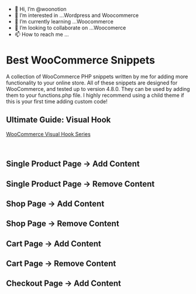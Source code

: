 - 👋 Hi, I’m @woonotion
- 👀 I’m interested in ...Wordpress and Woocommerce
- 🌱 I’m currently learning ...Woocommerce
- 💞️ I’m looking to collaborate on ...Woocomerce
- 📫 How to reach me ...

<!---
woonotion/woonotion is a ✨ special ✨ repository because its `README.md` (this file) appears on your GitHub profile.
You can click the Preview link to take a look at your changes.
--->
# Best WooCommerce Snippets
A collection of WooCommerce PHP snippets written by me for adding more functionality to your online store. All of these snippets are designed for WooCommerce, and tested up to version 4.8.0.
They can be used by adding them to your functions.php file. I highly recommend using a child theme if this is your first time adding custom code!

## Ultimate Guide: Visual Hook
[WooCommerce Visual Hook Series](https://www.businessbloomer.com/category/woocommerce-tips/visual-hook-series/)


<br/>

## Single Product Page -> Add Content

## Single Product Page -> Remove Content

## Shop Page -> Add Content

## Shop Page -> Remove Content

## Cart Page -> Add Content

## Cart Page -> Remove Content

## Checkout Page -> Add Content
